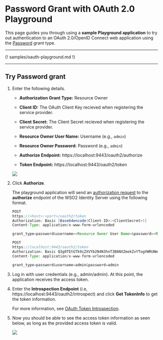 # Password Grant with OAuth 2.0 Playground

This page guides you through using a **sample Playground application** to try out authentication to an OAuth 2.0/OpenID Connect web application using the [Password](insertlink) grant type.

----

{! samples/oauth-playground.md !}

----

## Try Password grant 

1.  Enter the following details.

    - **Authorization Grant Type:** Resource Owner
    
    - **Client ID:** The OAuth Client Key recieved when registering the service provider.

	- **Client Secret:** The Client Secret recieved when registering the service provider.
    
    - **Resource Owner User Name:** Username (e.g., `admin`)

	- **Resource Owner Password:** Password (e.g., `admin`)

	- **Authorize Endpoint:** https://localhost:9443/oauth2/authorize

	- **Token Endpoint:** https://localhost:9443/oauth2/token

	<img name='password-with-playground' src='../../assets/img/guides/password-with-playground.png' class='img-zoomable'/>
    
2. Click **Authorize**. 

	The playground application will send an
	[authorization request](https://tools.ietf.org/html/rfc6749#section-4.1.1)
	to the **authorize** endpoint of the WSO2 Identity Server using the
	following format.
	
	```java tab="Request Format"
	POST
	https://<host>:<port>/oauth2/token
	Authorization: Basic [Base64encode(Client-ID>:<ClientSecret>)]
	Content-Type: application/x-www-form-urlencoded

	grant_type=password&username=<Resource Owner User Name>&password=<Resource Owner Password>
	```
	
	```java tab="Sample Request"
	POST
	https://localhost:9443/oauth2/token
	Authorization: Basic Q3g0TEtGTk9iZXVYb2N4N3hnT3B6NXZmekZvYTogVWRUNm5XbnFXWkdnNDFHWnI5TXBTWGs5eU04YQ==
	Content-Type: application/x-www-form-urlencoded

	grant_type=password&username=admin&password=admin
	``` 

3. Log in with user credentials (e.g., admin/admin). At this point, the application receives the access token. 

4. Enter the **Introspection Endpoint** (i.e, https://localhost:9443/oauth2/introspect) and click **Get TokenInfo** to get the token   information. 

	For more information, see [OAuth Token Introspection](insertlink).

5.  Now you should be able to see the access token information as seen
    below, as long as the provided access token is valid.  

	<img name='access-token-info' src='../../assets/img/guides/access-token-info.png' class='img-zoomable'/>

